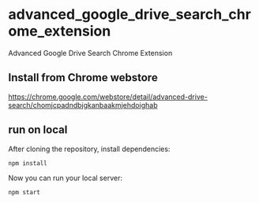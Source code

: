 # advanced_google_drive_search_chrome_extension
Advanced Google Drive Search Chrome Extension

## Install from Chrome webstore 
https://chrome.google.com/webstore/detail/advanced-drive-search/chomjcpadndbjgkanbaakmjehdoighab

## run on local
After cloning the repository, install dependencies:
```
npm install
```

Now you can run your local server:
```
npm start
```
